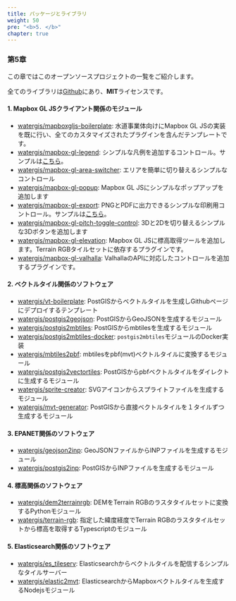 ```yaml
---
title: パッケージとライブラリ
weight: 50
pre: "<b>5. </b>"
chapter: true
---
```


### 第5章

この章ではこのオープンソースプロジェクトの一覧をご紹介します。

全てのライブラリは[Github](https://github.com/watergis)にあり、**MIT**ライセンスです。

#### 1. Mapbox GL JSクライアント関係のモジュール
- [watergis/mapboxgljs-boilerplate](https://github.com/watergis/mapboxgljs-boilerplate): 水道事業体向けにMapbox GL JSの実装を既に行い、全てのカスタマイズされたプラグインを含んだテンプレートです。 
- [watergis/mapbox-gl-legend](https://github.com/watergis/mapbox-gl-legend): シンプルな凡例を追加するコントロール。サンプルは[こちら](./mapbox-gl-legend)。
- [watergis/mapbox-gl-area-switcher](https://github.com/watergis/mapbox-gl-area-switcher): エリアを簡単に切り替えるシンプルなコントロール
- [watergis/mapbox-gl-popup](https://github.com/watergis/mapbox-gl-popup): Mapbox GL JSにシンプルなポップアップを追加します
- [watergis/mapbox-gl-export](https://github.com/watergis/mapbox-gl-export): PNGとPDFに出力できるシンプルな印刷用コントロール。サンプルは[こちら](./mapbox-gl-export)。
- [watergis/mapbox-gl-pitch-toggle-control](https://github.com/watergis/mapbox-gl-pitch-toggle-control): 3Dと2Dを切り替えるシンプルな3Dボタンを追加します
- [watergis/mapbox-gl-elevation](https://github.com/watergis/mapbox-gl-elevation): Mapbox GL JSに標高取得ツールを追加します。Terrain RGBタイルセットに依存するプラグインです。
- [watergis/mapbox-gl-valhalla](https://github.com/watergis/mapbox-gl-valhalla): ValhallaのAPIに対応したコントロールを追加するプラグインです。

#### 2. ベクトルタイル関係のソフトウェア
- [watergis/vt-boilerplate](https://github.com/watergis/vt-boilerplate): PostGISからベクトルタイルを生成しGithubページにデプロイするテンプレート
- [watergis/postgis2geojson](https://github.com/watergis/postgis2geojson): PostGISからGeoJSONを生成するモジュール
- [watergis/postgis2mbtiles](https://github.com/watergis/postgis2mbtiles): PostGISからmbtilesを生成するモジュール
- [watergis/postgis2mbtiles-docker](https://github.com/watergis/postgis2mbtiles-docker): `postgis2mbtiles`モジュールのDocker実装
- [watergis/mbtiles2pbf](https://github.com/watergis/mbtiles2pbf): mbtilesをpbf(mvt)ベクトルタイルに変換するモジュール
- [watergis/postgis2vectortiles](https://github.com/watergis/postgis2vectortiles): PostGISからpbfベクトルタイルをダイレクトに生成するモジュール
- [watergis/sprite-creator](https://github.com/watergis/sprite-creator): SVGアイコンからスプライトファイルを生成するモジュール
- [watergis/mvt-generator](https://github.com/watergis/mvt-generator): PostGISから直接ベクトルタイルを１タイルずつ生成するモジュール

#### 3. EPANET関係のソフトウェア
- [watergis/geojson2inp](https://github.com/watergis/geojson2inp): GeoJSONファイルからINPファイルを生成するモジュール
- [watergis/postgis2inp](https://github.com/watergis/postgis2inp): PostGISからINPファイルを生成するモジュール

#### 4. 標高関係のソフトウェア
- [watergis/dem2terrainrgb](https://github.com/watergis/dem2terrainrgb): DEMをTerrain RGBのラスタタイルセットに変換するPythonモジュール
- [watergis/terrain-rgb](https://github.com/watergis/terrain-rgb): 指定した緯度経度でTerrain RGBのラスタタイルセットから標高を取得するTypescriptのモジュール

#### 5. Elasticsearch関係のソフトウェア
- [watergis/es_tileserv](https://github.com/watergis/es_tileserv): Elasticsearchからベクトルタイルを配信するシンプルなタイルサーバー
- [watergis/elastic2mvt](https://github.com/watergis/elastic2mvt):  ElasticsearchからMapboxベクトルタイルを生成するNodejsモジュール